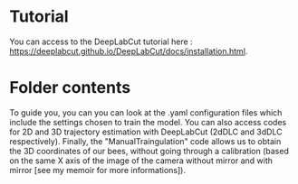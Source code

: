 # Tutorial
You can access to the DeepLabCut tutorial here : https://deeplabcut.github.io/DeepLabCut/docs/installation.html.

# Folder contents
To guide you, you can you can look at the .yaml configuration files which include the settings chosen to train the model. 
You can also access codes for 2D and 3D trajectory estimation with DeepLabCut (2dDLC and 3dDLC respectively).
Finally, the "ManualTraingulation" code allows us to obtain the 3D coordinates of our bees, without going through a calibration (based on the same X axis of the image of the camera without mirror and with mirror [see my memoir for more informations]).
